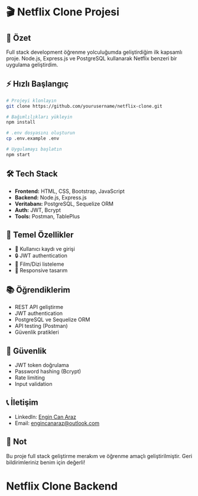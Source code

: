 # 🎬 Netflix Clone Projesi

## 📌 Özet
Full stack development öğrenme yolculuğumda geliştirdiğim ilk kapsamlı proje. Node.js, Express.js ve PostgreSQL kullanarak Netflix benzeri bir uygulama geliştirdim.

## ⚡️ Hızlı Başlangıç
```bash
# Projeyi klonlayın
git clone https://github.com/yourusername/netflix-clone.git

# Bağımlılıkları yükleyin
npm install

# .env dosyasını oluşturun
cp .env.example .env

# Uygulamayı başlatın
npm start
```

## 🛠 Tech Stack
- **Frontend:** HTML, CSS, Bootstrap, JavaScript
- **Backend:** Node.js, Express.js
- **Veritabanı:** PostgreSQL, Sequelize ORM
- **Auth:** JWT, Bcrypt
- **Tools:** Postman, TablePlus

## 🔑 Temel Özellikler
- 👤 Kullanıcı kaydı ve girişi
- 🔒 JWT authentication
- 🎯 Film/Dizi listeleme
- 📱 Responsive tasarım

## 📚 Öğrendiklerim
- REST API geliştirme
- JWT authentication
- PostgreSQL ve Sequelize ORM
- API testing (Postman)
- Güvenlik pratikleri

## 🔐 Güvenlik
- JWT token doğrulama
- Password hashing (Bcrypt)
- Rate limiting
- Input validation

## 📞 İletişim
- LinkedIn: [Engin Can Araz](https://www.linkedin.com/in/engincanaraz/)
- Email: engincanaraz@outlook.com

## 📝 Not
Bu proje full stack geliştirme merakım ve öğrenme amaçlı geliştirilmiştir. Geri bildirimleriniz benim için değerli!



# Netflix Clone Backend
